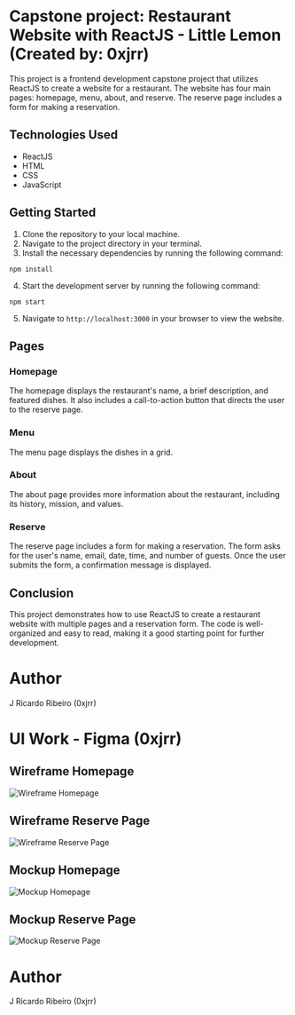 # Capstone project: Restaurant Website with ReactJS - Little Lemon (Created by: 0xjrr)

This project is a frontend development capstone project that utilizes ReactJS to create a website for a restaurant. The website has four main pages: homepage, menu, about, and reserve. The reserve page includes a form for making a reservation.

## Technologies Used

- ReactJS
- HTML
- CSS
- JavaScript

## Getting Started

1. Clone the repository to your local machine.
2. Navigate to the project directory in your terminal.
3. Install the necessary dependencies by running the following command: 
```
npm install
```

4. Start the development server by running the following command: 
```
npm start
```
5. Navigate to `http://localhost:3000` in your browser to view the website.

## Pages

### Homepage

The homepage displays the restaurant's name, a brief description, and featured dishes. It also includes a call-to-action button that directs the user to the reserve page.

### Menu

The menu page displays the dishes in a grid.

### About

The about page provides more information about the restaurant, including its history, mission, and values.

### Reserve

The reserve page includes a form for making a reservation. The form asks for the user's name, email, date, time, and number of guests. Once the user submits the form, a confirmation message is displayed.

## Conclusion

This project demonstrates how to use ReactJS to create a restaurant website with multiple pages and a reservation form. The code is well-organized and easy to read, making it a good starting point for further development.

# Author
J Ricardo Ribeiro (0xjrr)

# UI Work - Figma (0xjrr)
## Wireframe Homepage
![Wireframe Homepage](Slice%20wire%20home.png)
## Wireframe Reserve Page
![Wireframe Reserve Page](Slice%20wire%20reserve.png)

## Mockup Homepage
![Mockup Homepage](Slice%20home.png)
## Mockup Reserve Page
![Mockup Reserve Page](Slice%20reserve.png)

# Author
J Ricardo Ribeiro (0xjrr)
